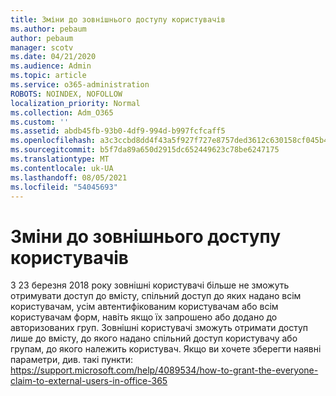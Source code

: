 ```yaml
---
title: Зміни до зовнішнього доступу користувачів
ms.author: pebaum
author: pebaum
manager: scotv
ms.date: 04/21/2020
ms.audience: Admin
ms.topic: article
ms.service: o365-administration
ROBOTS: NOINDEX, NOFOLLOW
localization_priority: Normal
ms.collection: Adm_O365
ms.custom: ''
ms.assetid: abdb45fb-93b0-4df9-994d-b997fcfcaff5
ms.openlocfilehash: a3c3ccbd8dd4f43a5f927f727e8757ded3612c630158cf045b4e6c0f93bb75ad
ms.sourcegitcommit: b5f7da89a650d2915dc652449623c78be6247175
ms.translationtype: MT
ms.contentlocale: uk-UA
ms.lasthandoff: 08/05/2021
ms.locfileid: "54045693"
---
```

# <a name="changes-to-external-user-access"></a>Зміни до зовнішнього доступу користувачів

З 23 березня 2018 року зовнішні користувачі більше не зможуть отримувати доступ до вмісту, спільний доступ до яких надано всім користувачам, усім автентифікованим користувачам або всім користувачам форм, навіть якщо їх запрошено або додано до авторизованих груп. Зовнішні користувачі зможуть отримати доступ лише до вмісту, до якого надано спільний доступ користувачу або групам, до якого належить користувач. Якщо ви хочете зберегти наявні параметри, див. такі пункти: https://support.microsoft.com/help/4089534/how-to-grant-the-everyone-claim-to-external-users-in-office-365
  

